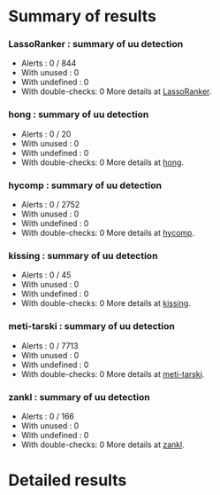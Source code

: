 # Summary of results
### LassoRanker : summary of uu detection
* Alerts : 0 / 844
* With unused : 0
* With undefined : 0
* With double-checks: 0
More details at [LassoRanker](#uuLassoRanker).

### hong : summary of uu detection
* Alerts : 0 / 20
* With unused : 0
* With undefined : 0
* With double-checks: 0
More details at [hong](#uuhong).

### hycomp : summary of uu detection
* Alerts : 0 / 2752
* With unused : 0
* With undefined : 0
* With double-checks: 0
More details at [hycomp](#uuhycomp).

### kissing : summary of uu detection
* Alerts : 0 / 45
* With unused : 0
* With undefined : 0
* With double-checks: 0
More details at [kissing](#uukissing).

### meti-tarski : summary of uu detection
* Alerts : 0 / 7713
* With unused : 0
* With undefined : 0
* With double-checks: 0
More details at [meti-tarski](#uumeti-tarski).

### zankl : summary of uu detection
* Alerts : 0 / 166
* With unused : 0
* With undefined : 0
* With double-checks: 0
More details at [zankl](#uuzankl).

# Detailed results
